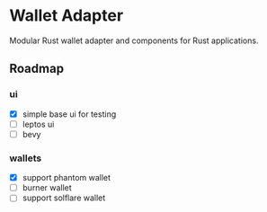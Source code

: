 # Wallet Adapter

Modular Rust wallet adapter and components for Rust applications.

## Roadmap

### ui
- [x] simple base ui for testing
- [ ] leptos ui
- [ ] bevy

### wallets
- [x] support phantom wallet
- [ ] burner wallet
- [ ] support solflare wallet 